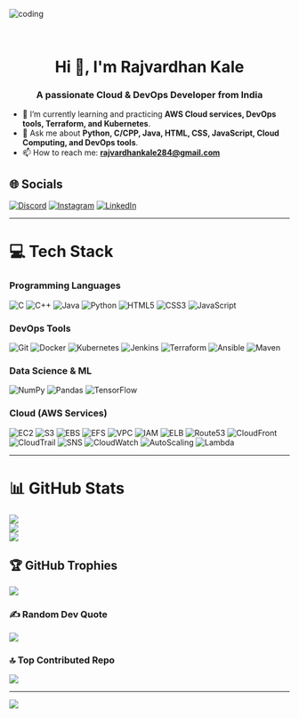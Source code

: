 <img align="center" width="auto" alt="coding" 
    src="coding1.png">

<br><h1 align="center"> Hi 👋, I'm Rajvardhan Kale</h1>
<h3 align="center">A passionate Cloud & DevOps Developer from India</h3>

- 🌱 I’m currently learning and practicing **AWS Cloud services, DevOps tools, Terraform, and Kubernetes**.  
- 💬 Ask me about **Python, C/CPP, Java, HTML, CSS, JavaScript, Cloud Computing, and DevOps tools**.  
- 📫 How to reach me: **rajvardhankale284@gmail.com**  

## 🌐 Socials
[![Discord](https://img.shields.io/badge/Discord-%237289DA.svg?logo=discord&logoColor=white)](https://discord.gg/yJ6xTNQH) 
[![Instagram](https://img.shields.io/badge/Instagram-%23E4405F.svg?logo=Instagram&logoColor=white)](https://instagram.com/Vishvjitkalepatil) 
[![LinkedIn](https://img.shields.io/badge/LinkedIn-%230077B5.svg?logo=linkedin&logoColor=white)](https://linkedin.com/in/rajvardhan-kale-966a06209) 

---

# 💻 Tech Stack

### Programming Languages
![C](https://img.shields.io/badge/C-%2300599C.svg?style=for-the-badge&logo=c&logoColor=white) 
![C++](https://img.shields.io/badge/C++-%2300599C.svg?style=for-the-badge&logo=c%2B%2B&logoColor=white) 
![Java](https://img.shields.io/badge/Java-%23ED8B00.svg?style=for-the-badge&logo=java&logoColor=white) 
![Python](https://img.shields.io/badge/Python-3670A0?style=for-the-badge&logo=python&logoColor=ffdd54) 
![HTML5](https://img.shields.io/badge/HTML5-%23E34F26.svg?style=for-the-badge&logo=html5&logoColor=white) 
![CSS3](https://img.shields.io/badge/CSS3-%231572B6.svg?style=for-the-badge&logo=css3&logoColor=white) 
![JavaScript](https://img.shields.io/badge/JavaScript-%23F7DF1E.svg?style=for-the-badge&logo=javascript&logoColor=black)  

### DevOps Tools
![Git](https://img.shields.io/badge/Git-%23F05033.svg?style=for-the-badge&logo=git&logoColor=white) 
![Docker](https://img.shields.io/badge/Docker-%23007ACC.svg?style=for-the-badge&logo=docker&logoColor=white) 
![Kubernetes](https://img.shields.io/badge/Kubernetes-%23326CE5.svg?style=for-the-badge&logo=kubernetes&logoColor=white) 
![Jenkins](https://img.shields.io/badge/Jenkins-%23D24939.svg?style=for-the-badge&logo=jenkins&logoColor=white) 
![Terraform](https://img.shields.io/badge/Terraform-%235835CC.svg?style=for-the-badge&logo=terraform&logoColor=white) 
![Ansible](https://img.shields.io/badge/Ansible-%23000000.svg?style=for-the-badge&logo=ansible&logoColor=white) 
![Maven](https://img.shields.io/badge/Maven-%23C71A36.svg?style=for-the-badge&logo=apache-maven&logoColor=white) 

### Data Science & ML
![NumPy](https://img.shields.io/badge/NumPy-%23013243.svg?style=for-the-badge&logo=numpy&logoColor=white) 
![Pandas](https://img.shields.io/badge/Pandas-%23150458.svg?style=for-the-badge&logo=pandas&logoColor=white) 
![TensorFlow](https://img.shields.io/badge/TensorFlow-%23FF6F00.svg?style=for-the-badge&logo=TensorFlow&logoColor=white) 

### Cloud (AWS Services)


![EC2](https://img.shields.io/badge/EC2-AWS-blue?style=for-the-badge&logo=amazon-aws&logoColor=white)
![S3](https://img.shields.io/badge/S3-AWS-orange?style=for-the-badge&logo=amazon-aws&logoColor=white)
![EBS](https://img.shields.io/badge/EBS-AWS-orange?style=for-the-badge&logo=amazon-aws&logoColor=white)
![EFS](https://img.shields.io/badge/EFS-AWS-orange?style=for-the-badge&logo=amazon-aws&logoColor=white)
![VPC](https://img.shields.io/badge/VPC-AWS-blue?style=for-the-badge&logo=amazon-aws&logoColor=white)
![IAM](https://img.shields.io/badge/IAM-AWS-orange?style=for-the-badge&logo=amazon-aws&logoColor=white)
![ELB](https://img.shields.io/badge/ELB-AWS-blue?style=for-the-badge&logo=amazon-aws&logoColor=white)
![Route53](https://img.shields.io/badge/Route53-AWS-orange?style=for-the-badge&logo=amazon-aws&logoColor=white)
![CloudFront](https://img.shields.io/badge/CloudFront-AWS-blue?style=for-the-badge&logo=amazon-aws&logoColor=white)
![CloudTrail](https://img.shields.io/badge/CloudTrail-AWS-orange?style=for-the-badge&logo=amazon-aws&logoColor=white)
![SNS](https://img.shields.io/badge/SNS-AWS-blue?style=for-the-badge&logo=amazon-aws&logoColor=white)
![CloudWatch](https://img.shields.io/badge/CloudWatch-AWS-orange?style=for-the-badge&logo=amazon-aws&logoColor=white)
![AutoScaling](https://img.shields.io/badge/AutoScaling-AWS-blue?style=for-the-badge&logo=amazon-aws&logoColor=white)
![Lambda](https://img.shields.io/badge/Lambda-AWS-orange?style=for-the-badge&logo=amazon-aws&logoColor=white)

---

# 📊 GitHub Stats
![](https://github-readme-stats.vercel.app/api?username=Rajvardhan-128&theme=dark&hide_border=false&include_all_commits=true&count_private=false)<br/>
![](https://github-readme-streak-stats.herokuapp.com/?user=Rajvardhan-128&theme=dark&hide_border=false)<br/>
![](https://github-readme-stats.vercel.app/api/top-langs/?username=Rajvardhan-128&theme=dark&hide_border=false&include_all_commits=true&count_private=false&layout=compact)

## 🏆 GitHub Trophies
![](https://github-profile-trophy.vercel.app/?username=Rajvardhan-128&theme=radical&no-frame=false&no-bg=false&margin-w=4)

### ✍️ Random Dev Quote
![](https://quotes-github-readme.vercel.app/api?type=horizontal&theme=radical)

### 🔝 Top Contributed Repo
![](https://github-contributor-stats.vercel.app/api?username=Rajvardhan-128&limit=5&theme=dark&combine_all_yearly_contributions=true)

---
[![](https://visitcount.itsvg.in/api?id=Rajvardhan-128&icon=5&color=1)](https://visitcount.itsvg.in)

<!-- Proudly created with GPRM ( https://gprm.itsvg.in ) -->
